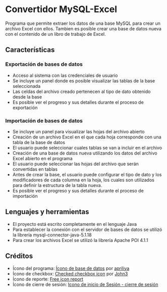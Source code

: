 # Convertidor MySQL-Excel
Programa que permite extraer los datos de una base MySQL para crear un archivo Excel con ellos.
Tambien es posible crear una base de datos nueva con el contenido de un libro de trabajo de Excel.

## Características
### Exportación de bases de datos
* Acceso al sistema con las credenciales de usuario
* Se incluye un panel donde es posible visualizar las tablas de la base seleccionada
* Las celdas del archivo creado pertenecen al tipo de dato obtenido desde la base
* Es posible ver el progreso y sus detalles durante el proceso de exportación

### Importación de bases de datos
* Se incluye un panel para visualizar las hojas del archivo abierto
* Creación de un archivo Excel en el que cada hoja corresponde con una tabla de la base de datos
* El usuario puede seleccionar cuales tablas se van a incluir en el archivo
* Creación de una base de datos nueva utilizando los datos del archivo Excel abierto en el programa
* El usuario puede seleccionar las hojas del archivo que serán convertidas en tablas
* Antes de crear la base, el usuario puede configurar el tipo de dato y los modificadores de cada columna en la hoja, los cuales son utilizados para definir la estructura de la tabla nueva.
* Es posible ver el progreso y sus detalles durante el proceso de importación

## Lenguajes y herramientas
* El proyecto está escrito completamente en el lenguaje Java
* Para establecer la conexión con el servidor de bases de datos se utilizó la librería mysql-connector-java-5.1.18
* Para crear los archivos Excel se utilizó la librería Apache POI 4.1.1

## Créditos
* Ícono del programa: [Ícono de base de datos](https://es.pngtree.com/freepng/database-icon-design--interaction-icon-vector-design_4158835.html) por [apriliya](https://es.pngtree.com/apriliya_10564130?type=1)
* Ícono de checkbox: [Checked checkbox icon](https://toppng.com/checked-checkbox-icon-checkbox-ico-PNG-free-PNG-Images_229651) por [John3](https://toppng.com/john3)
* Ícono de reporte: [Free icon report](https://flyclipart.com/es/free-icon-reports-report-icon-free-text-clothing-apparel-hd-png-download-1254786)
* Ícono de cierre de sesión: [Icono de inicio de Sesión - cierre de sesión](https://www.freepng.es/png-iaybnc/)